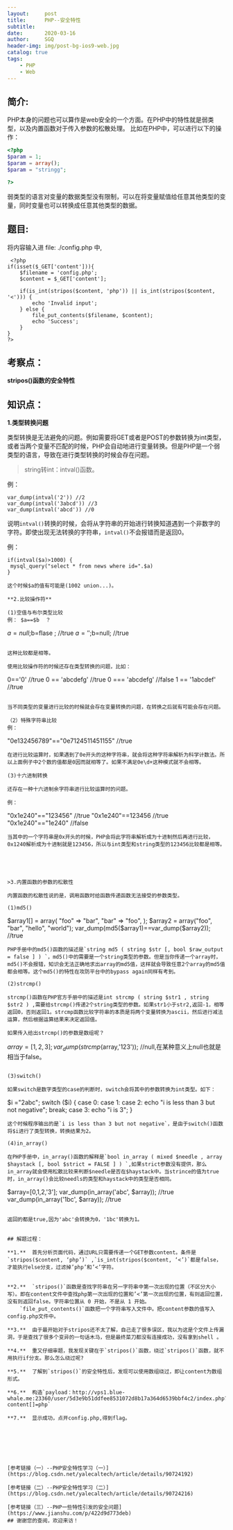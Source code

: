 ```yaml
---
layout:     post
title:      PHP--安全特性
subtitle:   
date:       2020-03-16
author:     SGQ
header-img: img/post-bg-ios9-web.jpg
catalog: true
tags:
    - PHP
    - Web
---
```


## 简介:

PHP本身的问题也可以算作是web安全的一个方面。在PHP中的特性就是弱类型，以及内置函数对于传入参数的松散处理。
比如在PHP中，可以进行以下的操作：

``` php
<?php
$param = 1;
$param = array();
$param = "stringg";

?>
```

弱类型的语言对变量的数据类型没有限制，可以在将变量赋值给任意其他类型的变量，同时变量也可以转换成任意其他类型的数据。


## 题目:

将内容输入进 file: ./config.php 中,    

```
 <?php
if(isset($_GET['content'])){
    $filename = 'config.php';
    $content = $_GET['content'];

    if(is_int(stripos($content, 'php')) || is_int(stripos($content, '<'))) {
        echo 'Invalid input';
    } else {
        file_put_contents($filename, $content);
        echo 'Success';
    }
} 
?>
```

## 考察点：

**stripos()函数的安全特性**




## 知识点：

**1.类型转换问题**

类型转换是无法避免的问题。例如需要将GET或者是POST的参数转换为int类型，或者当两个变量不匹配的时候，PHP会自动地进行变量转换。但是PHP是一个弱类型的语言，导致在进行类型转换的时候会存在问题。

>string转int：intval()函数。

例：
```
var_dump(intval('2')) //2
var_dump(intval('3abcd')) //3
var_dump(intval('abcd')) //0
```
说明`intval()`转换的时候，会将从字符串的开始进行转换知道遇到一个非数字的字符。即使出现无法转换的字符串，`intval()`不会报错而是返回0。

例：

```
if(intval($a)>1000) {
 mysql_query("select * from news where id=".$a)
}

这个时候$a的值有可能是(1002 union...)。

**2.比较操作符**

(1)空值与布尔类型比较
例： $a==$b  ？

```
$a=null;$b=flase ; //true 
$a='';$b=null; //true
```

这种比较都是相等。

使用比较操作符的时候还存在类型转换的问题，比如：

```	
0=='0' //true
0 == 'abcdefg' //true
0 === 'abcdefg' //false
1 == '1abcdef' //true
```

当不同类型的变量进行比较的时候就会存在变量转换的问题，在转换之后就有可能会存在问题。

（2）特殊字符串比较
例：
```
"0e132456789"=="0e7124511451155" //true

```
在进行比较运算时，如果遇到了0e开头的这种字符串，就会将这种字符串解析为科学计数法。所以上面例子中2个数的值都是0因而就相等了。如果不满足0e\d+这种模式就不会相等。

(3)十六进制转换

还存在一种十六进制余字符串进行比较运算时的问题。

例：
```
"0x1e240"=="123456" //true
"0x1e240"==123456 //true
"0x1e240"=="1e240" //false
```
当其中的一个字符串是0x开头的时候，PHP会将此字符串解析成为十进制然后再进行比较，0x1240解析成为十进制就是123456，所以与int类型和string类型的123456比较都是相等。





>3.内置函数的参数的松散性

内置函数的松散性说的是，调用函数时给函数传递函数无法接受的参数类型。

(1)md5()
```
$array1[] = array(
 "foo" => "bar",
 "bar" => "foo",
);
$array2 = array("foo", "bar", "hello", "world");
var_dump(md5($array1)==var_dump($array2)); //true
```
PHP手册中的md5()函数的描述是`string md5 ( string $str [, bool $raw_output = false ] ) `，md5()中的需要是一个string类型的参数。但是当你传递一个array时，md5()不会报错，知识会无法正确地求出array的md5值，这样就会导致任意2个array的md5值都会相等。这个md5()的特性在攻防平台中的bypass again同样有考到。

(2)strcmp()

strcmp()函数在PHP官方手册中的描述是int strcmp ( string $str1 , string $str2 ) ,需要给strcmp()传递2个string类型的参数。如果str1小于str2,返回-1，相等返回0，否则返回1。strcmp函数比较字符串的本质是将两个变量转换为ascii，然后进行减法运算，然后根据运算结果来决定返回值。

如果传入给出strcmp()的参数是数组呢？

```
$array=[1,2,3];
var_dump(strcmp($array,'123')); //null,在某种意义上null也就是相当于false。

```

(3)switch()

如果switch是数字类型的case的判断时，switch会将其中的参数转换为int类型。如下：
```
$i ="2abc";
switch ($i) {
case 0:
case 1:
case 2:
 echo "i is less than 3 but not negative";
 break;
case 3:
 echo "i is 3";
}
```
这个时候程序输出的是`i is less than 3 but not negative`，是由于switch()函数将$i进行了类型转换，转换结果为2。

(4)in_array()

在PHP手册中，in_array()函数的解释是`bool in_array ( mixed $needle , array $haystack [, bool $strict = FALSE ] ) `,如果strict参数没有提供，那么in_array就会使用松散比较来判断$needle是否在$haystack中。当strince的值为true时，in_array()会比较needls的类型和haystack中的类型是否相同。
```
$array=[0,1,2,'3'];
var_dump(in_array('abc', $array)); //true
var_dump(in_array('1bc', $array)); //true
```

返回的都是true,因为'abc'会转换为0，'1bc'转换为1。


## 解题过程：

**1.**  首先分析页面代码，通过URL只需要传递一个GET参数content。条件是`stripos($content, ‘php’)` ,`is_int(stripos($content, ‘<’)`都是false，才能执行else分支，过滤掉’php’和’<’字符。
   
   
**2.**  `stripos()`函数是查找字符串在另一字符串中第一次出现的位置（不区分大小写）。即在content文件中查找php第一次出现的位置和’<’第一次出现的位置，有则返回位置，没有则返回false。字符串位置从 0 开始，不是从 1 开始。
    `file_put_contents()`函数把一个字符串写入文件中。把content参数的值写入config.php文件中。
	
**3.**  由于最开始对于stripos还不太了解，自己走了很多误区，我以为这是个文件上传漏洞，于是查找了很多个变异的一句话木马，但是最终菜刀都没有连接成功，没有拿到shell 。
   
**4.**  重又仔细审题，我发现关键在于`stripos()`函数，绕过`stripos()`函数，就不用执行if分支。那么怎么绕过呢?

**5.**  了解到`stripos()`的安全特性后，发现可以使用数组绕过，即让content为数组形式。

**6.**  构造`payload：http://vps1.blue-whale.me:23360/user/5d3e9b51ddfee8531072d8b17a364d6539bbf4c2/index.php?content[]=php`
	 
**7.**  显示成功，点开config.php,得到flag。







[参考链接（一）--PHP安全特性学习（一）](https://blog.csdn.net/yalecaltech/article/details/90724192)

[参考链接（二）--PHP安全特性学习（二）](https://blog.csdn.net/yalecaltech/article/details/90724216)

[参考链接（三）--PHP一些特性引发的安全问题](https://www.jianshu.com/p/422d9d773deb)
## 谢谢您的查阅，欢迎来访！



             
